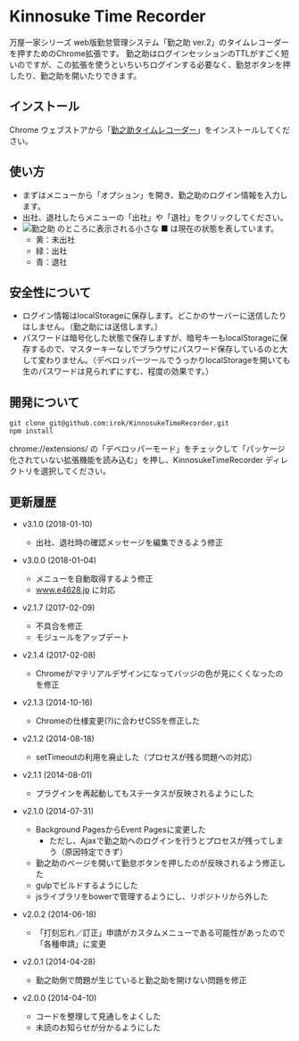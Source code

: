 # Kinnosuke Time Recorder

万屋一家シリーズ web版勤怠管理システム「勤之助 ver.2」のタイムレコーダーを押すためのChrome拡張です。
勤之助はログインセッションのTTLがすごく短いのですが、この拡張を使うといちいちログインする必要なく、勤怠ボタンを押したり、勤之助を開いたりできます。

## インストール

Chrome ウェブストアから「[勤之助タイムレコーダー](https://chrome.google.com/webstore/detail/%E5%8B%A4%E4%B9%8B%E5%8A%A9%E3%82%BF%E3%82%A4%E3%83%A0%E3%83%AC%E3%82%B3%E3%83%BC%E3%83%80%E3%83%BC/onohbjcjcdlmfheogadpfopadlmpicmk)」をインストールしてください。


## 使い方

- まずはメニューから「オプション」を開き、勤之助のログイン情報を入力します。
- 出社、退社したらメニューの「出社」や「退社」をクリックしてください。
- ![勤之助](https://github.com/irok/KinnosukeTimeRecorder/raw/master/images/icon19.png) のところに表示される小さな ■ は現在の状態を表しています。
    - 黄：未出社
    - 緑：出社
    - 青：退社

## 安全性について

- ログイン情報はlocalStorageに保存します。どこかのサーバーに送信したりはしません。（勤之助には送信します。）
- パスワードは暗号化した状態で保存しますが、暗号キーもlocalStorageに保存するので、マスターキーなしでブラウザにパスワード保存しているのと大して変わりません。（デベロッパーツールでうっかりlocalStorageを開いても生のパスワードは見られずにすむ、程度の効果です。）

## 開発について

```
git clone git@github.com:irok/KinnosukeTimeRecorder.git
npm install
```

chrome://extensions/ の「デベロッパーモード」をチェックして「パッケージ化されていない拡張機能を読み込む」を押し、KinnosukeTimeRecorder ディレクトリを選択してください。

## 更新履歴

- v3.1.0 (2018-01-10)
    - 出社、退社時の確認メッセージを編集できるよう修正

- v3.0.0 (2018-01-04)
    - メニューを自動取得するよう修正
    - www.e4628.jp に対応

- v2.1.7 (2017-02-09)
    - 不具合を修正
    - モジュールをアップデート

- v2.1.4 (2017-02-08)
    - Chromeがマテリアルデザインになってバッジの色が見にくくなったのを修正

- v2.1.3 (2014-10-16)
    - Chromeの仕様変更(?)に合わせCSSを修正した

- v2.1.2 (2014-08-18)
    - setTimeoutの利用を廃止した（プロセスが残る問題への対応）

- v2.1.1 (2014-08-01)
    - プラグインを再起動してもステータスが反映されるようにした

- v2.1.0 (2014-07-31)
    - Background PagesからEvent Pagesに変更した
        - ただし、Ajaxで勤之助へのログインを行うとプロセスが残ってしまう（原因特定できず）
    - 勤之助のページを開いて勤怠ボタンを押したのが反映されるよう修正した
    - gulpでビルドするようにした
    - jsライブラリをbowerで管理するようにし、リポジトリから外した

- v2.0.2 (2014-06-18)
    - 「打刻忘れ／訂正」申請がカスタムメニューである可能性があったので「各種申請」に変更

- v2.0.1 (2014-04-28)
    - 勤之助側で問題が生じていると勤之助を開けない問題を修正

- v2.0.0 (2014-04-10)
    - コードを整理して見通しをよくした
    - 未読のお知らせが分かるようにした

